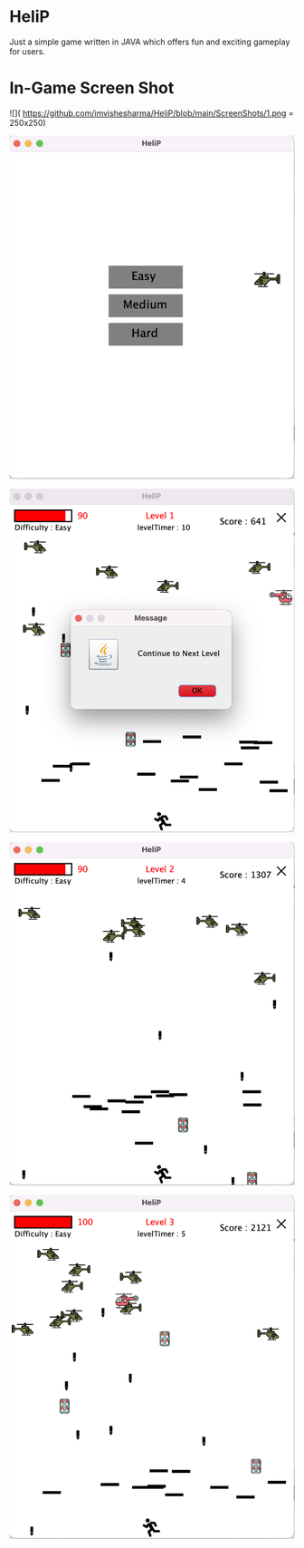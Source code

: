 # HeliP
Just a simple game written in JAVA which offers fun and exciting gameplay for users.

# In-Game Screen Shot
![]( https://github.com/imvishesharma/HeliP/blob/main/ScreenShots/1.png = 250x250)

![Alt text]( https://github.com/imvishesharma/HeliP/blob/main/ScreenShots/2.png "Optional Title")

![Alt text]( https://github.com/imvishesharma/HeliP/blob/main/ScreenShots/3.png "Optional Title")

![Alt text]( https://github.com/imvishesharma/HeliP/blob/main/ScreenShots/4.png "Optional Title")

![Alt text]( https://github.com/imvishesharma/HeliP/blob/main/ScreenShots/5.png "Optional Title")
